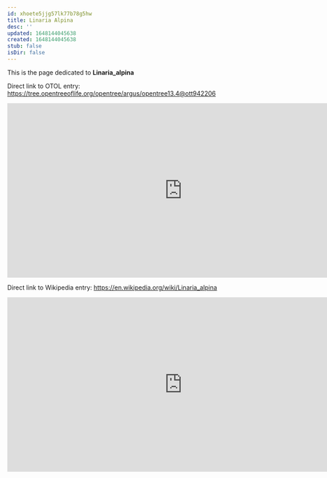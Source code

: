 ```yaml
---
id: xhoete5jjg57lk77b78g5hw
title: Linaria Alpina
desc: ''
updated: 1648144045638
created: 1648144045638
stub: false
isDir: false
---
```

This is the page dedicated to **Linaria_alpina**


Direct link to OTOL entry: https://tree.opentreeoflife.org/opentree/argus/opentree13.4@ott942206



<html>
    <body>
    <iframe src="https://tree.opentreeoflife.org/opentree/argus/opentree13.4@ott942206"
    width="800" height="400" frameborder="0" allowfullscreen> </iframe>
    </body>
</html>
    


Direct link to Wikipedia entry: https://en.wikipedia.org/wiki/Linaria_alpina



<html>
    <body>
    <iframe src="https://en.wikipedia.org/wiki/Linaria_alpina"
    width="800" height="400" frameborder="0" allowfullscreen> </iframe>
    </body>
</html>
    

